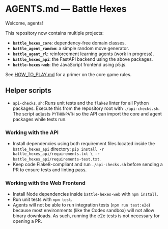 # AGENTS.md — Battle Hexes

Welcome, agents!

This repository now contains multiple projects:

- **`battle_hexes_core`**: dependency-free domain classes.
- **`battle_agent_random`**: a simple random move generator.
- **`battle_agent_rl`**: reinforcement learning agents (work in progress).
- **`battle_hexes_api`**: the FastAPI backend using the above packages.
- **`battle-hexes-web`**: the JavaScript frontend using p5.js.

See [HOW_TO_PLAY.md](HOW_TO_PLAY.md) for a primer on the core game rules.

## Helper scripts
- `api-checks.sh`: Runs unit tests and the `flake8` linter for all Python
  packages. Execute this from the repository root with `./api-checks.sh`. The
  script adjusts `PYTHONPATH` so the API can import the core and agent
  packages while tests run.

### Working with the API

- Install dependencies using both requirement files located inside the
  `battle_hexes_api` directory:
  `pip install -r battle_hexes_api/requirements.txt \
     -r battle_hexes_api/requirements-test.txt`.
- Keep code Flake8-compliant and run `./api-checks.sh` before sending a PR to
  ensure tests and linting pass.

### Working with the Web Frontend

- Install Node dependencies inside `battle-hexes-web` with `npm install`.
- Run unit tests with `npm test`.
- Agents will not be able to run integration tests (`npm run test:e2e`) because
  most environments (like the Codex sandbox) will not allow binary downloads. As such, 
  running the e2e tests is not necessary for opening a PR.
